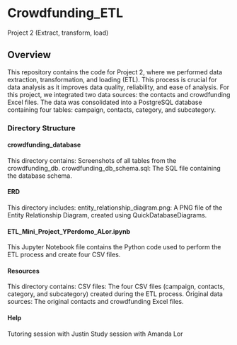 # Crowdfunding_ETL
Project 2 (Extract, transform, load)

## Overview
This repository contains the code for Project 2, where we performed data extraction, transformation, and loading (ETL). This process is crucial for data analysis as it improves data quality, reliability, and ease of analysis. For this project, we integrated two data sources: the contacts and crowdfunding Excel files. The data was consolidated into a PostgreSQL database containing four tables: campaign, contacts, category, and subcategory.

### Directory Structure

#### crowdfunding_database
This directory contains:
Screenshots of all tables from the crowdfunding_db.
crowdfunding_db_schema.sql: The SQL file containing the database schema.

#### ERD
This directory includes:
entity_relationship_diagram.png: A PNG file of the Entity Relationship Diagram, created using QuickDatabaseDiagrams.


#### ETL_Mini_Project_YPerdomo_ALor.ipynb
This Jupyter Notebook file contains the Python code used to perform the ETL process and create four CSV files.

#### Resources
This directory contains:
CSV files: The four CSV files (campaign, contacts, category, and subcategory) created during the ETL process.
Original data sources: The original contacts and crowdfunding Excel files.

#### Help
Tutoring session with Justin
Study session with Amanda Lor

